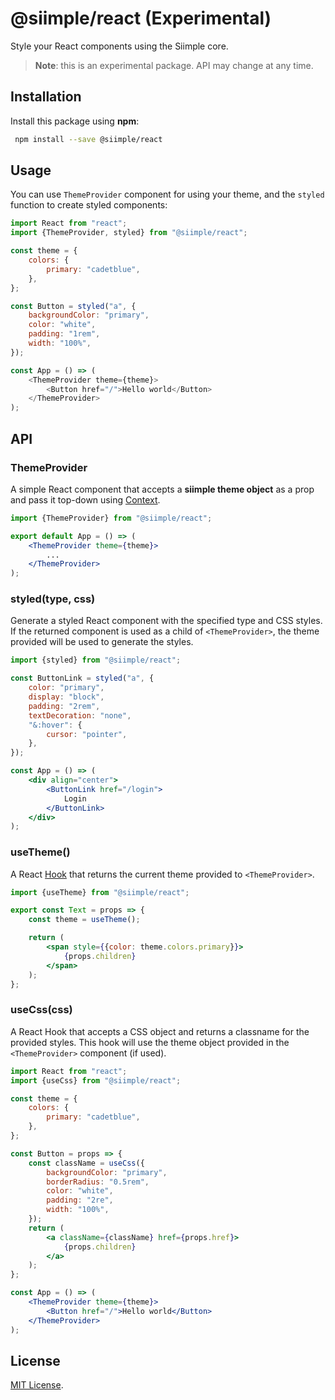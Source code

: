 # @siimple/react (Experimental)

Style your React components using the Siimple core.

> **Note**: this is an experimental package. API may change at any time.

## Installation

Install this package using **npm**:

```bash
 npm install --save @siimple/react
```

## Usage

You can use `ThemeProvider` component for using your theme, and the `styled` function to create styled components:

```js
import React from "react";
import {ThemeProvider, styled} from "@siimple/react";

const theme = {
    colors: {
        primary: "cadetblue",
    },
};

const Button = styled("a", {
    backgroundColor: "primary",
    color: "white",
    padding: "1rem",
    width: "100%",
});

const App = () => (
    <ThemeProvider theme={theme}>
        <Button href="/">Hello world</Button>
    </ThemeProvider>
);
```

## API

### ThemeProvider

A simple React component that accepts a **siimple theme object** as a prop and pass it top-down using [Context](https://reactjs.org/docs/context.html).

```jsx
import {ThemeProvider} from "@siimple/react";

export default App = () => (
    <ThemeProvider theme={theme}>
        ...
    </ThemeProvider>
);
```

### styled(type, css)

Generate a styled React component with the specified type and CSS styles. If the returned component is used as a child of `<ThemeProvider>`, the theme provided will be used to generate the styles.

```jsx
import {styled} from "@siimple/react";

const ButtonLink = styled("a", {
    color: "primary",
    display: "block",
    padding: "2rem",
    textDecoration: "none",
    "&:hover": {
        cursor: "pointer",
    },
});

const App = () => (
    <div align="center">
        <ButtonLink href="/login">
            Login
        </ButtonLink>
    </div>
);
```

### useTheme()

A React [Hook](https://reactjs.org/docs/hooks-intro.html) that returns the current theme provided to `<ThemeProvider>`.

```jsx
import {useTheme} from "@siimple/react";

export const Text = props => {
    const theme = useTheme();

    return (
        <span style={{color: theme.colors.primary}}>
            {props.children}
        </span>
    );
};
```

### useCss(css)

A React Hook that accepts a CSS object and returns a classname for the provided styles. This hook will use the theme object provided in the `<ThemeProvider>` component (if used).

```jsx
import React from "react";
import {useCss} from "@siimple/react";

const theme = {
    colors: {
        primary: "cadetblue",
    },
};

const Button = props => {
    const className = useCss({
        backgroundColor: "primary",
        borderRadius: "0.5rem",
        color: "white",
        padding: "2re",
        width: "100%",
    });
    return (
        <a className={className} href={props.href}>
            {props.children}
        </a>
    );
};

const App = () => (
    <ThemeProvider theme={theme}>
        <Button href="/">Hello world</Button>
    </ThemeProvider>
);
```


## License

[MIT License](https://github.com/jmjuanes/siimple/blob/main/LICENSE).
